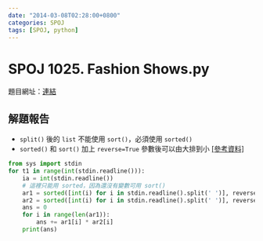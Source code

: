 ```yaml
---
date: "2014-03-08T02:28:00+0800"
categories: SPOJ
tags: [SPOJ, python]
---
```

# SPOJ 1025. Fashion Shows.py

題目網址：[連結](http://www.spoj.com/problems/FASHION/)

## 解題報告

* `split()` 後的 `list` 不能使用 `sort()`，必須使用 `sorted()`
* `sorted()` 和 `sort()` 加上 `reverse=True` 參數後可以由大排到小 [\[參考資料\]](https://wiki.python.org/moin/HowTo/Sorting#Ascending_and_Descending)

```python
from sys import stdin
for t1 in range(int(stdin.readline())):
	ia = int(stdin.readline())
	# 這裡只能用 sorted，因為還沒有變數可用 sort()
	ar1 = sorted([int(i) for i in stdin.readline().split(' ')], reverse=True)
	ar2 = sorted([int(i) for i in stdin.readline().split(' ')], reverse=True)
	ans = 0
	for i in range(len(ar1)):
		ans += ar1[i] * ar2[i]
	print(ans)
```
